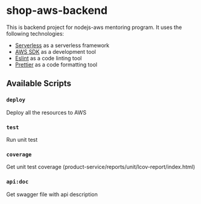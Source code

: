 # shop-aws-backend

This is backend project for nodejs-aws mentoring program. It uses the following technologies:

- [Serverless](https://serverless.com/) as a serverless framework
- [AWS SDK](https://aws.amazon.com/sdk-for-javascript/) as a development tool 
- [Eslint](https://eslint.org/) as a code linting tool
- [Prettier](https://prettier.io/) as a code formatting tool

## Available Scripts

### `deploy`

Deploy all the resources to AWS

### `test`

Run unit test

### `coverage`

Get unit test coverage (product-service/reports/unit/lcov-report/index.html)

### `api:doc`
Get swagger file with api description
